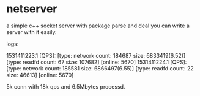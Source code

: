 # netserver

a simple c++ socket server with package parse and deal
you can write a server with it easily.

logs:

1531411223.1 [QPS]:  [type: network count: 184687 size: 6833419(6.52)] [type: readfd count: 67 size: 107682] [online: 5670]
1531411224.1 [QPS]:  [type: network count: 185581 size: 6866497(6.55)] [type: readfd count: 22 size: 46613] [online: 5670]

5k conn with 18k qps and 6.5Mbytes processd.
